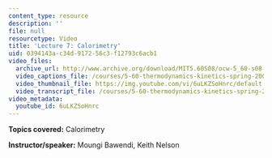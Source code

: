 ```yaml
---
content_type: resource
description: ''
file: null
resourcetype: Video
title: 'Lecture 7: Calorimetry'
uid: 0394143a-c34d-9172-56c3-f12793c6acb1
video_files:
  archive_url: http://www.archive.org/download/MIT5.60S08/ocw-5_60-s08-lec07_300k.mp4
  video_captions_file: /courses/5-60-thermodynamics-kinetics-spring-2008/fb39f425e7465463ace795d6cf0faf34_6uLKZSoHnrc.vtt
  video_thumbnail_file: https://img.youtube.com/vi/6uLKZSoHnrc/default.jpg
  video_transcript_file: /courses/5-60-thermodynamics-kinetics-spring-2008/d77993520407a33003faf4748b78c158_6uLKZSoHnrc.pdf
video_metadata:
  youtube_id: 6uLKZSoHnrc
---
```


**Topics covered:** Calorimetry

**Instructor/speaker:** Moungi Bawendi, Keith Nelson